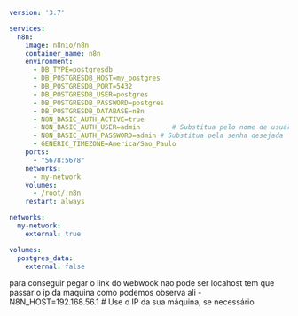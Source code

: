 ```yaml
version: '3.7'

services:
  n8n:
    image: n8nio/n8n
    container_name: n8n
    environment:
      - DB_TYPE=postgresdb
      - DB_POSTGRESDB_HOST=my_postgres
      - DB_POSTGRESDB_PORT=5432
      - DB_POSTGRESDB_USER=postgres
      - DB_POSTGRESDB_PASSWORD=postgres
      - DB_POSTGRESDB_DATABASE=n8n
      - N8N_BASIC_AUTH_ACTIVE=true
      - N8N_BASIC_AUTH_USER=admin        # Substitua pelo nome de usuário desejado
      - N8N_BASIC_AUTH_PASSWORD=admin # Substitua pela senha desejada
      - GENERIC_TIMEZONE=America/Sao_Paulo
    ports:
      - "5678:5678"
    networks:
      - my-network
    volumes:
      - /root/.n8n
    restart: always

networks:
  my-network:
    external: true

volumes:
  postgres_data:
    external: false 
 ````
para conseguir pegar o link do webwook nao pode ser locahost tem que passar o ip da maquina como podemos observa ali  - N8N_HOST=192.168.56.1  # Use o IP da sua máquina, se necessário
